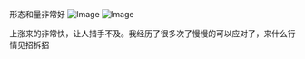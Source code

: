 形态和量非常好
![Image](https://github.com/user-attachments/assets/22e67562-fb34-4c65-b414-3c9810845848)
![Image](https://github.com/user-attachments/assets/114cb80b-24ca-4941-9670-1085702d58e8)

上涨来的非常快，让人措手不及。我经历了很多次了慢慢的可以应对了，来什么行情见招拆招